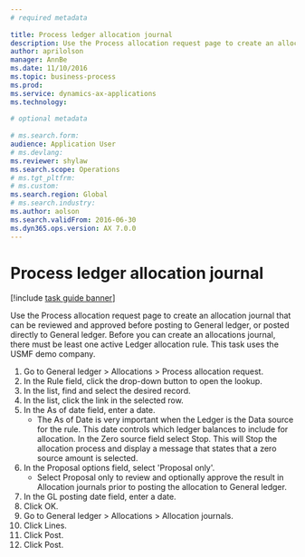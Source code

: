 ```yaml
--- 
# required metadata 
 
title: Process ledger allocation journal
description: Use the Process allocation request page to create an allocation journal that can be reviewed and approved before posting to General ledger, or posted directly to General ledger. 
author: aprilolson
manager: AnnBe 
ms.date: 11/10/2016
ms.topic: business-process 
ms.prod:  
ms.service: dynamics-ax-applications 
ms.technology:  
 
# optional metadata 
 
# ms.search.form:   
audience: Application User 
# ms.devlang:  
ms.reviewer: shylaw
ms.search.scope: Operations 
# ms.tgt_pltfrm:  
# ms.custom:  
ms.search.region: Global
# ms.search.industry: 
ms.author: aolson
ms.search.validFrom: 2016-06-30 
ms.dyn365.ops.version: AX 7.0.0 
---
```

# Process ledger allocation journal

[!include [task guide banner](../../includes/task-guide-banner.md)]

Use the Process allocation request page to create an allocation journal that can be reviewed and approved before posting to General ledger, or posted directly to General ledger. Before you can create an allocations journal, there must be least one active Ledger allocation rule. This task uses the USMF demo company.

1. Go to General ledger > Allocations > Process allocation request.
2. In the Rule field, click the drop-down button to open the lookup.
3. In the list, find and select the desired record.
4. In the list, click the link in the selected row.
5. In the As of date field, enter a date.
    * The As of Date is very important when the Ledger is the Data source for the rule. This date controls which ledger balances to include for allocation.     In the Zero source field select Stop. This will  Stop the allocation process and display a message that states that a zero source amount is selected.  
6. In the Proposal options field, select 'Proposal only'.
    * Select Proposal only to review and optionally approve the result in Allocation journals prior to posting the allocation to General ledger.  
7. In the GL posting date field, enter a date.
8. Click OK.
9. Go to General ledger > Allocations > Allocation journals.
10. Click Lines.
11. Click Post.
12. Click Post.

